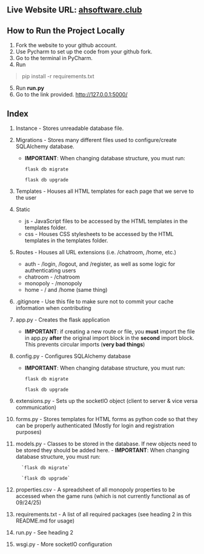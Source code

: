 ## Live Website URL: [ahsoftware.club](ahsoftware.club)

## How to Run the Project Locally

1. Fork the website to your github account.
2. Use Pycharm to set up the code from your github fork.
3. Go to the terminal in PyCharm.
4. Run 
>pip install -r requirements.txt
5. Run __run.py__
6. Go to the link provided. http://127.0.0.1:5000/

## Index

1. Instance - Stores unreadable database file.
2. Migrations - Stores many different files used to configure/create SQLAlchemy database.
     - **IMPORTANT**: When changing database structure, you must run:
       
          `flask db migrate`
       
          `flask db upgrade`
3. Templates - Houses all HTML templates for each page that we serve to the user
4. Static
     - js - JavaScript files to be accessed by the HTML templates in the templates folder.
     - css - Houses CSS stylesheets to be accessed by the HTML templates in the templates folder.
5. Routes - Houses all URL extensions (i.e. /chatroom, /home, etc.)
     - auth - /login, /logout, and /register, as well as some logic for authenticating users
     - chatroom - /chatroom
     - monopoly - /monopoly
     - home - / and /home (same thing)
6. .gitignore - Use this file to make sure not to commit your cache information when contributing
7. app.py - Creates the flask application
     - **IMPORTANT**: if creating a new route or file, you **must** import the file in app.py **after** the original import block in the **second** import block. This prevents circular imports (**very bad things**)
8. config.py - Configures SQLAlchemy database
     - **IMPORTANT**: When changing database structure, you must run:
       
          `flask db migrate`
       
          `flask db upgrade`
9. extensions.py - Sets up the socketIO object (client to server & vice versa communication)
10. forms.py - Stores templates for HTML forms as python code so that they can be properly authenticated (Mostly for login and registration purposes)
11. models.py - Classes to be stored in the database. If new objects need to be stored they should be added here.
         - **IMPORTANT**: When changing database structure, you must run:
       
          `flask db migrate`
       
          `flask db upgrade`
12. properties.csv - A spreadsheet of all monopoly properties to be accessed when the game runs (which is not currently functional as of 09/24/25)
13. requirements.txt - A list of all required packages (see heading 2 in this README.md for usage)
14. run.py - See heading 2
15. wsgi.py - More socketIO configuration
